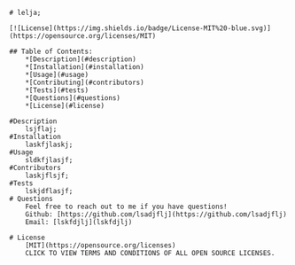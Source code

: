 
    # lelja;

    [![License](https://img.shields.io/badge/License-MIT%20-blue.svg)](https://opensource.org/licenses/MIT)

    ## Table of Contents:
        *[Description](#description)
        *[Installation](#installation)
        *[Usage](#usage)
        *[Contributing](#contributors)
        *[Tests](#tests)
        *[Questions](#questions)
        *[License](#license)

    #Description
        lsjflaj;
    #Installation
        laskfjlaskj;
    #Usage
        sldkfjlasjf;
    #Contributors
        laskjflsjf;
    #Tests
        lskjdflasjf;
    # Questions
        Feel free to reach out to me if you have questions!
        Github: [https://github.com/lsadjflj](https://github.com/lsadjflj)
        Email: [lskfdjlj](lskfdjlj)

    # License
        [MIT](https://opensource.org/licenses)
        CLICK TO VIEW TERMS AND CONDITIONS OF ALL OPEN SOURCE LICENSES.
    